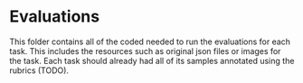 # Evaluations

This folder contains all of the coded needed to run the evaluations for each task. This includes the resources such as original json files or images for the task.
Each task should already had all of its samples annotated using the rubrics (TODO).